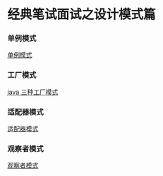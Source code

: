 # 经典笔试面试之设计模式篇

### 单例模式

[单例模式](https://www.jianshu.com/p/3bfd916f2bb2)



### 工厂模式
[java 三种工厂模式](https://www.cnblogs.com/zailushang1996/p/8601808.html)



### 适配器模式

[适配器模式](https://www.cnblogs.com/mingmingcome/p/9810731.html)



### 观察者模式

[观察者模式](https://www.jianshu.com/p/d55ee6e83d66)